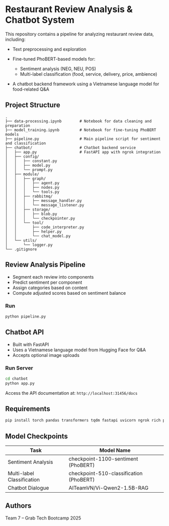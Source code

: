 # Restaurant Review Analysis & Chatbot System

This repository contains a pipeline for analyzing restaurant review data, including:

* Text preprocessing and exploration
* Fine-tuned PhoBERT-based models for:

  * Sentiment analysis (NEG, NEU, POS)
  * Multi-label classification (food, service, delivery, price, ambience)
* A chatbot backend framework using a Vietnamese language model for food-related Q\&A

## Project Structure

```
.
├── data-processing.ipynb        # Notebook for data cleaning and preparation
├── model_training.ipynb         # Notebook for fine-tuning PhoBERT models
├── pipeline.py                  # Main pipeline script for sentiment and classification
├── chatbot/                     # Chatbot backend service
│   ├── app.py                   # FastAPI app with ngrok integration
│   ├── config/
│   │   ├── constant.py
│   │   ├── model.py
│   │   └── prompt.py
│   ├── module/
│   │   ├── graph/
│   │   │   ├── agent.py
│   │   │   ├── nodes.py
│   │   │   └── tools.py
│   │   ├── rabbitmq/
│   │   │   ├── message_handler.py
│   │   │   └── message_listener.py
│   │   ├── storage/
│   │   │   ├── blob.py
│   │   │   └── checkpointer.py
│   │   └── tool/
│   │       ├── code_interpreter.py
│   │       ├── helper.py
│   │       └── chat_model.py
│   └── utils/
│       └── logger.py
└── .gitignore
```

## Review Analysis Pipeline

* Segment each review into components
* Predict sentiment per component
* Assign categories based on content
* Compute adjusted scores based on sentiment balance

### Run

```bash
python pipeline.py
```

## Chatbot API

* Built with FastAPI
* Uses a Vietnamese language model from Hugging Face for Q\&A
* Accepts optional image uploads

### Run Server

```bash
cd chatbot
python app.py
```

Access the API documentation at: `http://localhost:31456/docs`

## Requirements

```bash
pip install torch pandas transformers tqdm fastapi uvicorn ngrok rich python-dotenv pillow opencv-python
```

## Model Checkpoints

| Task                       | Model Name                              |
| -------------------------- | --------------------------------------- |
| Sentiment Analysis         | checkpoint-1100-sentiment (PhoBERT)     |
| Multi-label Classification | checkpoint-510-classification (PhoBERT) |
| Chatbot Dialogue           | AITeamVN/Vi-Qwen2-1.5B-RAG              |

## Authors

Team 7 – Grab Tech Bootcamp 2025
